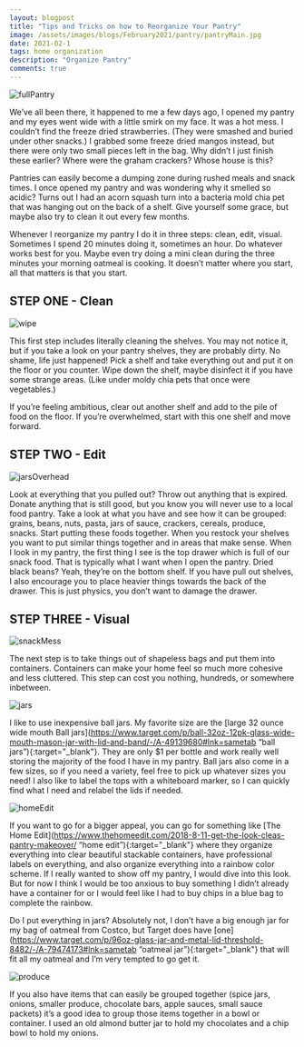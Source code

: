```yaml
---
layout: blogpost
title: "Tips and Tricks on how to Reorganize Your Pantry"
image: /assets/images/blogs/February2021/pantry/pantryMain.jpg
date: 2021-02-1
tags: home organization
description: "Organize Pantry"
comments: true
---
```



![fullPantry](/assets/images/blogs/February2021/pantry/beforeAfter.png)

We’ve all been there, it happened to me a few days ago, I opened my pantry and my eyes went wide with a little smirk on my face. It was a hot mess. I couldn’t find the freeze dried strawberries. (They were smashed and buried under other snacks.) I grabbed some freeze dried mangos instead, but there were only two small pieces left in the bag. Why didn’t I just finish these earlier? Where were the graham crackers? Whose house is this? 

Pantries can easily become a dumping zone during rushed meals and snack times. I once opened my pantry and was wondering why it smelled so acidic? Turns out I had an acorn squash turn into a bacteria mold chia pet that was hanging out on the back of a shelf. Give yourself some grace, but maybe also try to clean it out every few months.

Whenever I reorganize my pantry I do it in three steps: clean, edit, visual. Sometimes I spend 20 minutes doing it, sometimes an hour. Do whatever works best for you. Maybe even try doing a mini clean during the three minutes your morning oatmeal is cooking. It doesn’t matter where you start, all that matters is that you start.

## STEP ONE - Clean

![wipe](/assets/images/blogs/February2021/pantry/wipe.jpg)

This first step includes literally cleaning the shelves. You may not notice it, but if you take a look on your pantry shelves, they are probably dirty. No shame, life just happened! Pick a shelf and take everything out and put it on the floor or you counter. Wipe down the shelf, maybe disinfect it if you have some strange areas. (Like under moldy chia pets that once were vegetables.)

If you’re feeling ambitious, clear out another shelf and add to the pile of food on the floor. If you’re overwhelmed, start with this one shelf and move forward. 

## STEP TWO - Edit

![jarsOverhead](/assets/images/blogs/February2021/pantry/jarsOverhead.jpg)

Look at everything that you pulled out? Throw out anything that is expired. Donate anything that is still good, but you know you will never use to a local food pantry. Take a look at what you have and see how it can be grouped: grains, beans, nuts, pasta, jars of sauce, crackers, cereals, produce, snacks. Start putting these foods together. When you restock your shelves you want to put similar things together and in areas that make sense. When I look in my pantry, the first thing I see is the top drawer which is full of our snack food. That is typically what I want when I open the pantry. Dried black beans? Yeah, they’re on the bottom shelf. If you have pull out shelves, I also encourage you to place heavier things towards the back of the drawer. This is just physics, you don’t want to damage the drawer.


## STEP THREE - Visual

![snackMess](/assets/images/blogs/February2021/pantry/snackMess.jpg)

The next step is to take things out of shapeless bags and put them into containers. Containers can make your home feel so much more cohesive and less cluttered. This step can cost you nothing, hundreds, or somewhere inbetween.

![jars](/assets/images/blogs/February2021/pantry/jars.jpg)

I like to use inexpensive ball jars. My favorite size are the [large 32 ounce wide mouth Ball jars](https://www.target.com/p/ball-32oz-12pk-glass-wide-mouth-mason-jar-with-lid-and-band/-/A-49139680#lnk=sametab “ball jars”){:target="_blank"}. They are only $1 per bottle and work really well storing the majority of the food I have in my pantry. Ball jars also come in a few sizes, so if you need a variety, feel free to pick up whatever sizes you need! I also like to label the tops with a whiteboard marker, so I can quickly find what I need and relabel the lids if needed.

![homeEdit](/assets/images/blogs/February2021/pantry/homeEdit.jpg)

If you want to go for a bigger appeal, you can go for something like [The Home Edit](https://www.thehomeedit.com/2018-8-11-get-the-look-cleas-pantry-makeover/ “home edit”){:target="_blank"} where they organize everything into clear beautiful stackable containers, have professional labels on everything, and also organize everything into a rainbow color scheme. If I really wanted to show off my pantry, I would dive into this look. But for now I think I would be too anxious to buy something I didn’t already have a container for or I would feel like I had to buy chips in a blue bag to complete the rainbow. 

Do I put everything in jars? Absolutely not, I don’t have a big enough jar for my bag of oatmeal from Costco, but Target does have [one](https://www.target.com/p/96oz-glass-jar-and-metal-lid-threshold-8482/-/A-79474173#lnk=sametab “oatmeal jar”){:target="_blank"}  that will fit all my oatmeal and I’m very tempted to go get it.

![produce](/assets/images/blogs/February2021/pantry/produce.jpg)

If you also have items that can easily be grouped together (spice jars, onions, smaller produce, chocolate bars, apple sauces, small sauce packets) it’s a good idea to group those items together in a bowl or container. I used an old almond butter jar to hold my chocolates and a chip bowl to hold my onions. 


